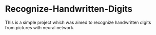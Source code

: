 # Recognize-Handwritten-Digits
This is a simple project which was aimed to recognize handwritten digits from pictures with neural network.
